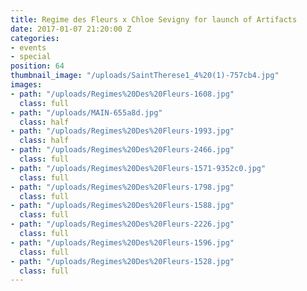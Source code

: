 ```yaml
---
title: Regime des Fleurs x Chloe Sevigny for launch of Artifacts
date: 2017-01-07 21:20:00 Z
categories:
- events
- special
position: 64
thumbnail_image: "/uploads/SaintTherese1_4%20(1)-757cb4.jpg"
images:
- path: "/uploads/Regimes%20Des%20Fleurs-1608.jpg"
  class: full
- path: "/uploads/MAIN-655a8d.jpg"
  class: half
- path: "/uploads/Regimes%20Des%20Fleurs-1993.jpg"
  class: half
- path: "/uploads/Regimes%20Des%20Fleurs-2466.jpg"
  class: full
- path: "/uploads/Regimes%20Des%20Fleurs-1571-9352c0.jpg"
  class: full
- path: "/uploads/Regimes%20Des%20Fleurs-1798.jpg"
  class: full
- path: "/uploads/Regimes%20Des%20Fleurs-1588.jpg"
  class: full
- path: "/uploads/Regimes%20Des%20Fleurs-2226.jpg"
  class: full
- path: "/uploads/Regimes%20Des%20Fleurs-1596.jpg"
  class: full
- path: "/uploads/Regimes%20Des%20Fleurs-1528.jpg"
  class: full
---
```


